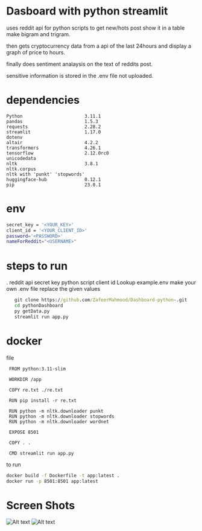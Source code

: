 # Dasboard with python streamlit 

uses reddit api for python scripts to get new/hots post show it in a table
make bigram and trigram.

then gets cryptocurrency data from a api of the last 24hours
and display a graph of price to hours.

finally does sentiment analaysis on the text of reddits post.

sensitive information is stored in the .env file not uploaded.

# dependencies
```
Python                       3.11.1
pandas                       1.5.3
requests                     2.28.2
streamlit                    1.17.0
dotenv
altair                       4.2.2
transformers                 4.26.1
tensorflow                   2.12.0rc0
unicodedata
nltk                         3.8.1
nltk.corpus
nltk with 'punkt' 'stopwords' 
huggingface-hub              0.12.1
pip                          23.0.1
```

# env
```sh
secret_key = '<YOUR_KEY>'
client_id = '<YOUR_CLIENT_ID>'
password='<PASSWORD>'
nameForReddit="<USERNAME>"
```



# steps to run

 . reddit api secret key python script client id Lookup example.env make your own .env file replace the given values
   ```cmd
      git clone https://github.com/ZafeerMahmood/Dashboard-python-.git
      cd pythonDashboard
      py getData.py
      streamlit run app.py
   ```

# docker 

   file
   ```docker
    FROM python:3.11-slim
    
    WORKDIR /app
    
    COPY re.txt ./re.txt
    
    RUN pip install -r re.txt
    
    RUN python -m nltk.downloader punkt
    RUN python -m nltk.downloader stopwords
    RUN python -m nltk.downloader wordnet
    
    EXPOSE 8501
    
    COPY . .
    
    CMD streamlit run app.py
   ```
   to run 
   ```cmd 
   docker build -f Dockerfile -t app:latest .
   docker run -p 8501:8501 app:latest
   ```


# Screen Shots

![Alt text](https://raw.githubusercontent.com/ZafeerMahmood/Dashboard-python-/main/pythonDashboard/screenshots/sc1.png?raw=true "1")
![Alt text](https://raw.githubusercontent.com/ZafeerMahmood/Dashboard-python-/main/pythonDashboard/screenshots/sc2.png?raw=true "2")



